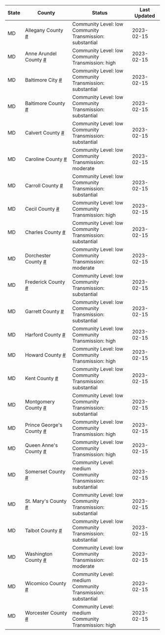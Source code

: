 State | County | Status | Last Updated
--- | --- | --- | --- 
MD | Allegany County <a href="#allegany_county">#</a> | <a name="allegany_county"></a>Community Level: low<br/>Community Transmission: substantial | 2023-02-15
MD | Anne Arundel County <a href="#anne_arundel_county">#</a> | <a name="anne_arundel_county"></a>Community Level: low<br/>Community Transmission: high | 2023-02-15
MD | Baltimore City <a href="#baltimore_city">#</a> | <a name="baltimore_city"></a>Community Level: low<br/>Community Transmission: substantial | 2023-02-15
MD | Baltimore County <a href="#baltimore_county">#</a> | <a name="baltimore_county"></a>Community Level: low<br/>Community Transmission: substantial | 2023-02-15
MD | Calvert County <a href="#calvert_county">#</a> | <a name="calvert_county"></a>Community Level: low<br/>Community Transmission: substantial | 2023-02-15
MD | Caroline County <a href="#caroline_county">#</a> | <a name="caroline_county"></a>Community Level: low<br/>Community Transmission: moderate | 2023-02-15
MD | Carroll County <a href="#carroll_county">#</a> | <a name="carroll_county"></a>Community Level: low<br/>Community Transmission: substantial | 2023-02-15
MD | Cecil County <a href="#cecil_county">#</a> | <a name="cecil_county"></a>Community Level: low<br/>Community Transmission: high | 2023-02-15
MD | Charles County <a href="#charles_county">#</a> | <a name="charles_county"></a>Community Level: low<br/>Community Transmission: substantial | 2023-02-15
MD | Dorchester County <a href="#dorchester_county">#</a> | <a name="dorchester_county"></a>Community Level: low<br/>Community Transmission: moderate | 2023-02-15
MD | Frederick County <a href="#frederick_county">#</a> | <a name="frederick_county"></a>Community Level: low<br/>Community Transmission: substantial | 2023-02-15
MD | Garrett County <a href="#garrett_county">#</a> | <a name="garrett_county"></a>Community Level: low<br/>Community Transmission: substantial | 2023-02-15
MD | Harford County <a href="#harford_county">#</a> | <a name="harford_county"></a>Community Level: low<br/>Community Transmission: high | 2023-02-15
MD | Howard County <a href="#howard_county">#</a> | <a name="howard_county"></a>Community Level: low<br/>Community Transmission: high | 2023-02-15
MD | Kent County <a href="#kent_county">#</a> | <a name="kent_county"></a>Community Level: low<br/>Community Transmission: substantial | 2023-02-15
MD | Montgomery County <a href="#montgomery_county">#</a> | <a name="montgomery_county"></a>Community Level: low<br/>Community Transmission: substantial | 2023-02-15
MD | Prince George's County <a href="#prince_george's_county">#</a> | <a name="prince_george's_county"></a>Community Level: low<br/>Community Transmission: high | 2023-02-15
MD | Queen Anne's County <a href="#queen_anne's_county">#</a> | <a name="queen_anne's_county"></a>Community Level: low<br/>Community Transmission: high | 2023-02-15
MD | Somerset County <a href="#somerset_county">#</a> | <a name="somerset_county"></a>Community Level: medium<br/>Community Transmission: substantial | 2023-02-15
MD | St. Mary's County <a href="#st._mary's_county">#</a> | <a name="st._mary's_county"></a>Community Level: low<br/>Community Transmission: substantial | 2023-02-15
MD | Talbot County <a href="#talbot_county">#</a> | <a name="talbot_county"></a>Community Level: low<br/>Community Transmission: substantial | 2023-02-15
MD | Washington County <a href="#washington_county">#</a> | <a name="washington_county"></a>Community Level: low<br/>Community Transmission: moderate | 2023-02-15
MD | Wicomico County <a href="#wicomico_county">#</a> | <a name="wicomico_county"></a>Community Level: medium<br/>Community Transmission: substantial | 2023-02-15
MD | Worcester County <a href="#worcester_county">#</a> | <a name="worcester_county"></a>Community Level: medium<br/>Community Transmission: high | 2023-02-15
